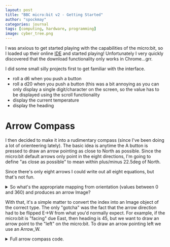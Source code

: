 ```yaml
---
layout: post
title: "BBC micro:bit v2 - Getting Started"
author: "spockmay"
categories: journal
tags: [computing, hardware, programming]
image: cyber_tree.png
---
```


I was anxious to get started playing with the capabilities of the micro:bit, so I loaded up their online [IDE](https://python.microbit.org/v/3/) and started playing! Unfortunately I very quickly discovered that the download functionality only works in Chrome...grr.

I did some small silly projects first to get familiar with the interface.
- roll a d6 when you push a button
- roll a d20 when you push a button (this was a bit annoying as you can only display a single digit/character on the screen, so the value has to be displayed using the scroll functionality
- display the current temperature
- display the heading

# Arrow Compass
I then decided to make it into a rudimentary compass (since I've been doing a lot of orienteering lately). The basic idea is anytime the A button is pressed to draw an arrow pointing as close to North as possible. Since the micro:bit default arrows only point in the eight directions, I'm going to define "as close as possible" to mean within plus/minus 22.5deg of North.

Since there's only eight arrows I could write out all eight equations, but that's not fun. 

<details><summary>So what's the appropriate mapping from orientation (values between 0 and 360) and produces an arrow Image? </summary>

If we number the arrows 0 to 8 starting at North and moving clockwise (with N being both 0 and 8) we can write:

$$arrow_i = ceil(\frac{orientation - 22.5}{45})$$
</details>

With that, it's a simple matter to convert the index into an Image object of the correct type. The only "gotcha" was the fact that the arrow direction had to be flipped E->W from what you'd normally expect.  For example, if the micro:bit is "facing" due East, then heading is 45, but we want to draw an arrow point to the "left" on the micro:bit. To draw an arrow pointing left we use an Arrow_W.

<details>
<summary>Full arrow compass code.</summary>
```
from microbit import *
from math import ceil

arrow_map =['N', 'NW', 'W', 'SW', 'S', 'SE', 'E', 'NE', 'N']

def which_arrow(direction)->Image:
    if direction == 'N':
        return Image.ARROW_N
    elif direction == 'NE':
        return Image.ARROW_NE
    elif direction == 'E':
        return Image.ARROW_E
    elif direction == 'SE':
        return Image.ARROW_SE
    elif direction == 'S':
        return Image.ARROW_S
    elif direction == 'SW':
        return Image.ARROW_SW
    elif direction == 'W':
        return Image.ARROW_W
    elif direction == 'NW':
        return Image.ARROW_NW
    else:
        return Image.ANGRY

while True:
    if button_a.is_pressed():
        if not compass.is_calibrated():
            compass.calibrate()
        orient = compass.heading()
        i = int(ceil((orient - 22.5)/45))
        display.show(which_arrow(arrow_map[i]))
```
</details>

# Improved Compass
We can actually make a better compass by using the individual "pixels" on the micro:bit. There are 16 pixels along the outer ring allowing us to cut our maximum error in half (from 22.5deg to 11.25deg)! This time instead of converting the heading into 8 indices, we'll convert it into 16:
$$i=ceil(\frac{orientation - 11.5}{22.5}$$

But now instead of using the Image.Arrow we need to illuminate individual pixels. To do this, I'll use the `display.set_pixel` method where the pixel indices are given by the following image

![microbit led array definition](https://cdn.sanity.io/images/ajwvhvgo/apps/68df93c56b28545fba2ed65e8e75e4e325ed2240-680x550.png?w=300&q=80&fit=max&auto=format)

This time I just took an ugly approach to converting the index of the heading to a pair of (x,y) pixels. Note that I use `+1` in the `range` functions to make the actual values being compared against more obvious (e.g. `3 in range(0,3)` evaluates to `False`).

This code works ok, but I had to play some games with clearing the display (only when the point has moved) to prevent flickering. You will also get flickering between two pixels when you are very close to a boundary.

<details>
<summary>Improved accuracy compass code</summary>
```
from microbit import *
from math import ceil

def index_to_x(index)->int:
    if index in range(2,6+1):
        return 0
    elif index in range(10,14+1):
        return 4
    elif index == 1 or index == 7:
        return 1
    elif index == 0 or index == 8 or index == 16:
        return 2
    elif index == 9 or index == 15:
        return 3
    return 2

def index_to_y(index)->int:
    if index in range(0,2+1) or index in range (14,16+1):
        return 0
    elif index in range(6,10+1):
        return 4
    elif index == 3 or index == 13:
        return 1
    elif index == 4 or index == 12:
        return 2
    elif index == 5 or index == 11:
        return 3
    return 2

prev_index = -1
while True:
        #if button_b.was_pressed():
        #    #display.scroll(random.randint(1, 20))
        if button_b.is_pressed():
            display.scroll(temperature()*1.8+32)
        if button_a.is_pressed():
            if not compass.is_calibrated():
                compass.calibrate()
            orient = compass.heading()
            i = int(ceil((orient - 11.25)/22.5))
            if prev_index != i:
                display.clear()
                prev_index = i
            display.set_pixel(index_to_x(i),index_to_y(i),9)
```
</details>

# Ultimate Compass 
Ok, I think I have one more improvement that we can make to this toy compass app. What if we use the intensity of the pixel to convey even more accuracy? So the brighter the pixel, the closer we are to exactly that value.

On the micro:bit each pixel can take one of 10 intensity values (0 to 9 where 9 is fully on and 0 is fully off). We now need to define a function that converts heading to pixel intensity for all of the 16 pixels.

To be continued...